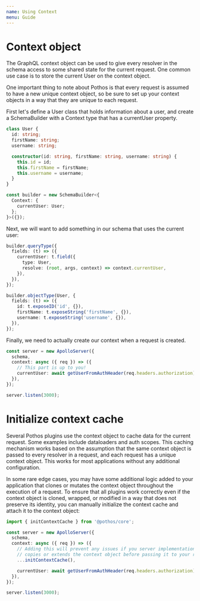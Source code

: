 ```yaml
---
name: Using Context
menu: Guide
---
```


# Context object

The GraphQL context object can be used to give every resolver in the schema access to some shared
state for the current request. One common use case is to store the current User on the context
object.

One important thing to note about Pothos is that every request is assumed to have a new unique
context object, so be sure to set up your context objects in a way that they are unique to each
request.

First let's define a User class that holds information about a user, and create a SchemaBuilder with
a Context type that has a currentUser property.

```typescript
class User {
  id: string;
  firstName: string;
  username: string;

  constructor(id: string, firstName: string, username: string) {
    this.id = id;
    this.firstName = firstName;
    this.username = username;
  }
}

const builder = new SchemaBuilder<{
  Context: {
    currentUser: User;
  };
}>({});
```

Next, we will want to add something in our schema that uses the current user:

```typescript
builder.queryType({
  fields: (t) => ({
    currentUser: t.field({
      type: User,
      resolve: (root, args, context) => context.currentUser,
    }),
  }),
});

builder.objectType(User, {
  fields: (t) => ({
    id: t.exposeID('id', {}),
    firstName: t.exposeString('firstName', {}),
    username: t.exposeString('username', {}),
  }),
});
```

Finally, we need to actually create our context when a request is created.

```typescript
const server = new ApolloServer({
  schema,
  context: async ({ req }) => ({
    // This part is up to you!
    currentUser: await getUserFromAuthHeader(req.headers.authorization),
  }),
});

server.listen(3000);
```

# Initialize context cache

Several Pothos plugins use the context object to cache data for the current request. Some examples
include dataloaders and auth scopes. This caching mechanism works based on the assumption that the
same context object is passed to every resolver in a request, and each request has a unique context
object. This works for most applications without any additional configuration.

In some rare edge cases, you may have some additional logic added to your application that clones or
mutates the context object throughout the execution of a request. To ensure that all plugins work
correctly even if the context object is cloned, wrapped, or modified in a way that does not preserve
its identity, you can manually initialize the context cache and attach it to the context object:

```typescript
import { initContextCache } from '@pothos/core';

const server = new ApolloServer({
  schema,
  context: async ({ req }) => ({
    // Adding this will prevent any issues if you server implementation
    // copies or extends the context object before passing it to your resolvers
    ...initContextCache(),

    currentUser: await getUserFromAuthHeader(req.headers.authorization),
  }),
});

server.listen(3000);
```
